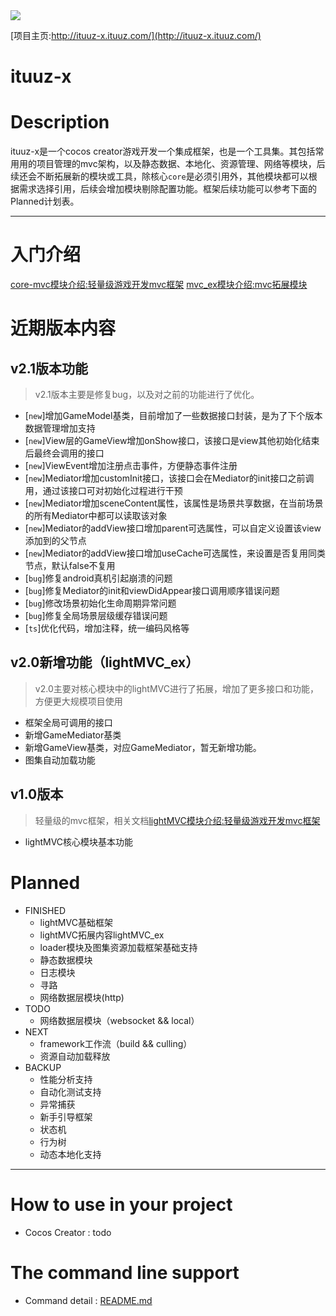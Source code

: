<img src="http://ww1.sinaimg.cn/large/0060lm7Tgy1finqq0pk5lj303k03kjr9.jpg">  

[项目主页:http://ituuz-x.ituuz.com/](http://ituuz-x.ituuz.com/)

ituuz-x
============

# Description
ituuz-x是一个cocos creator游戏开发一个集成框架，也是一个工具集。其包括常用用的项目管理的mvc架构，以及静态数据、本地化、资源管理、网络等模块，后续还会不断拓展新的模块或工具，除核心`core`是必须引用外，其他模块都可以根据需求选择引用，后续会增加模块剔除配置功能。框架后续功能可以参考下面的Planned计划表。

------------

# 入门介绍
[core-mvc模块介绍:轻量级游戏开发mvc框架](http://ituuz.com/2019/07/15/lightMVC-1/)
[mvc_ex模块介绍:mvc拓展模块](http://ituuz.com/2019/10/09/mvc-ex/)

# 近期版本内容
## v2.1版本功能
> v2.1版本主要是修复bug，以及对之前的功能进行了优化。
- [`new`]增加GameModel基类，目前增加了一些数据接口封装，是为了下个版本数据管理增加支持
- [`new`]View层的GameView增加onShow接口，该接口是view其他初始化结束后最终会调用的接口
- [`new`]ViewEvent增加注册点击事件，方便静态事件注册
- [`new`]Mediator增加customInit接口，该接口会在Mediator的init接口之前调用，通过该接口可对初始化过程进行干预
- [`new`]Mediator增加sceneContent属性，该属性是场景共享数据，在当前场景的所有Mediator中都可以读取该对象
- [`new`]Mediator的addView接口增加parent可选属性，可以自定义设置该view添加到的父节点
- [`new`]Mediator的addView接口增加useCache可选属性，来设置是否复用同类节点，默认false不复用
- [`bug`]修复android真机引起崩溃的问题
- [`bug`]修复Mediator的init和viewDidAppear接口调用顺序错误问题
- [`bug`]修改场景初始化生命周期异常问题
- [`bug`]修复全局场景层级缓存错误问题
- [`ts`]优化代码，增加注释，统一编码风格等

## v2.0新增功能（lightMVC_ex）
> v2.0主要对核心模块中的lightMVC进行了拓展，增加了更多接口和功能，方便更大规模项目使用
- 框架全局可调用的接口
- 新增GameMediator基类
- 新增GameView基类，对应GameMediator，暂无新增功能。
- 图集自动加载功能

## v1.0版本
> 轻量级的mvc框架，相关文档[lightMVC模块介绍:轻量级游戏开发mvc框架](http://ituuz.com/2019/07/15/lightMVC-1/)
- lightMVC核心模块基本功能

# Planned
- FINISHED
	- lightMVC基础框架
    - lightMVC拓展内容lightMVC_ex
    - loader模块及图集资源加载框架基础支持
    - 静态数据模块
    - 日志模块
    - 寻路
    - 网络数据层模块(http)
- TODO 
    - 网络数据层模块（websocket && local）
- NEXT
    - framework工作流（build && culling）
    - 资源自动加载释放
- BACKUP
	- 性能分析支持
    - 自动化测试支持
    - 异常捕获 
    - 新手引导框架
    - 状态机
    - 行为树
    - 动态本地化支持

------------

# How to use in your project
- Cocos Creator : todo

# The command line support
- Command detail : [README.md](https://github.com/yue19870813/ituuz-x/blob/master/tools/README.md)

